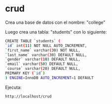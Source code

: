 # crud

Crea una base de datos con el nombre:  "college"

Luego crea una tabla: "students" con lo siguiente:

```sh
CREATE TABLE `students` (
`id` int(11) NOT NULL AUTO_INCREMENT,
`first_name` varchar(30) NOT NULL,
`last_name` varchar(30) DEFAULT NULL,
`gender` varchar(10) DEFAULT NULL,
`email` varchar(50) DEFAULT NULL,
`course` varchar(20) DEFAULT NULL,
PRIMARY KEY (`id`)
) ENGINE=InnoDB AUTO_INCREMENT=1 DEFAULT
```


Ejecuta:

```sh
http://localhost/crud

```
